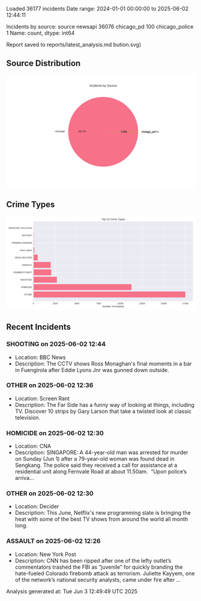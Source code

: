 
Loaded 36177 incidents
Date range: 2024-01-01 00:00:00 to 2025-06-02 12:44:11

Incidents by source:
source
newsapi           36076
chicago_pd          100
chicago_police        1
Name: count, dtype: int64

Report saved to reports/latest_analysis.md
bution.svg)

## Source Distribution
![Source Distribution](images/source_distribution.svg)

## Crime Types
![Crime Types](images/crime_types.svg)

## Recent Incidents

### SHOOTING on 2025-06-02 12:44
- Location: BBC News
- Description: The CCTV shows Ross Monaghan's final moments in a bar in Fuengirola after Eddie Lyons Jnr was gunned down outside.


### OTHER on 2025-06-02 12:36
- Location: Screen Rant
- Description: The Far Side has a funny way of looking at things, including TV. Discover 10 strips by Gary Larson that take a twisted look at classic television.


### HOMICIDE on 2025-06-02 12:30
- Location: CNA
- Description: SINGAPORE: A 44-year-old man was arrested for murder on Sunday (Jun 1) after a 79-year-old woman was found dead in Sengkang. The police said they received a call for assistance at a residential unit along Fernvale Road at about 11.50am.  “Upon police’s arriva…


### OTHER on 2025-06-02 12:30
- Location: Decider
- Description: This June, Netflix's new programming slate is bringing the heat with some of the best TV shows from around the world all month long.


### ASSAULT on 2025-06-02 12:26
- Location: New York Post
- Description: CNN has been ripped after one of the lefty outlet’s commentators trashed the FBI as “juvenile” for quickly branding the hate-fueled Colorado firebomb attack as terrorism. Juliette Kayyem, one of the network’s national security analysts, came under fire after …

Analysis generated at: Tue Jun  3 12:49:49 UTC 2025

